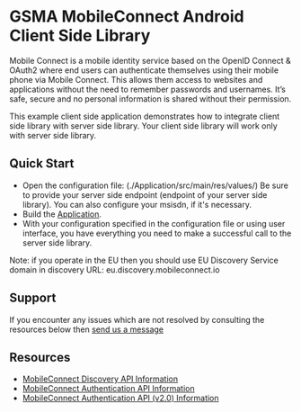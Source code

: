 GSMA MobileConnect Android Client Side Library
==============================================================================================================
Mobile Connect is a mobile identity service based on the OpenID Connect & OAuth2 where end users can authenticate themselves using their mobile phone via Mobile Connect. This allows them access to websites and applications without the need to remember passwords and usernames. It’s safe, secure and no personal information is shared without their permission.

This example client side application demonstrates how to integrate client side library with server side library.
Your client side library will work only with server side library.

## Quick Start
- Open the configuration file: (./Application/src/main/res/values/)
Be sure to provide your server side endpoint (endpoint of your server side library).
You can also configure your msisdn, if it's necessary.
- Build the [Application](./Application/).
- With your configuration specified in the configuration file or using user interface, you have everything you need to make a successful call to the server side library.

Note: if you operate in the EU then you should use EU Discovery Service domain in discovery URL: eu.discovery.mobileconnect.io

## Support

If you encounter any issues which are not resolved by consulting the resources below then [send us a message](https://developer.mobileconnect.io/content/contact-us)

## Resources

- [MobileConnect Discovery API Information](https://developer.mobileconnect.io/discovery-api)
- [MobileConnect Authentication API Information](https://developer.mobileconnect.io/mobile-connect-api)
- [MobileConnect Authentication API (v2.0) Information](https://developer.mobileconnect.io/mobile-connect-profile-v2-0)

